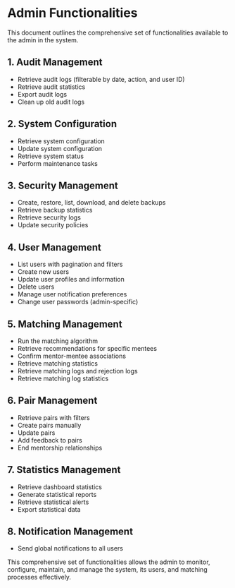 # Admin Functionalities

This document outlines the comprehensive set of functionalities available to the admin in the system.

## 1. **Audit Management**
   - Retrieve audit logs (filterable by date, action, and user ID)
   - Retrieve audit statistics
   - Export audit logs
   - Clean up old audit logs

## 2. **System Configuration**
   - Retrieve system configuration
   - Update system configuration
   - Retrieve system status
   - Perform maintenance tasks

## 3. **Security Management**
   - Create, restore, list, download, and delete backups
   - Retrieve backup statistics
   - Retrieve security logs
   - Update security policies

## 4. **User Management**
   - List users with pagination and filters
   - Create new users
   - Update user profiles and information
   - Delete users
   - Manage user notification preferences
   - Change user passwords (admin-specific)

## 5. **Matching Management**
   - Run the matching algorithm
   - Retrieve recommendations for specific mentees
   - Confirm mentor-mentee associations
   - Retrieve matching statistics
   - Retrieve matching logs and rejection logs
   - Retrieve matching log statistics

## 6. **Pair Management**
   - Retrieve pairs with filters
   - Create pairs manually
   - Update pairs
   - Add feedback to pairs
   - End mentorship relationships

## 7. **Statistics Management**
   - Retrieve dashboard statistics
   - Generate statistical reports
   - Retrieve statistical alerts
   - Export statistical data

## 8. **Notification Management**
   - Send global notifications to all users

This comprehensive set of functionalities allows the admin to monitor, configure, maintain, and manage the system, its users, and matching processes effectively.

